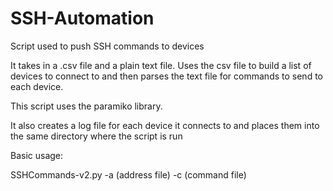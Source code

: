 # SSH-Automation
Script used to push SSH commands to devices

It takes in a .csv file and a plain text file. Uses the csv file to build a list of devices to connect to and then parses the text file for commands to send to each device.

This script uses the paramiko library.

It also creates a log file for each device it connects to and places them into the same directory where the script is run

Basic usage:

SSHCommands-v2.py -a (address file) -c (command file)
